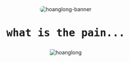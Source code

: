 
<div align="center">

<img src="https://0hoanglong.github.io/img/pain.jpg" alt="hoanglong-banner" style="border-radius: 15px;">
<div align="center">
  <h1><pre>what is the pain...</pre></h1>
</div>
<p align="center">
  <img src="https://github-readme-stats.vercel.app/api/top-langs/?username=0hoanglong&layout=compact&hide=html&title_color=&theme=dark&text_color=&hide_border=1&border_radius=10" alt="hoanglong">
</p>
</div>
